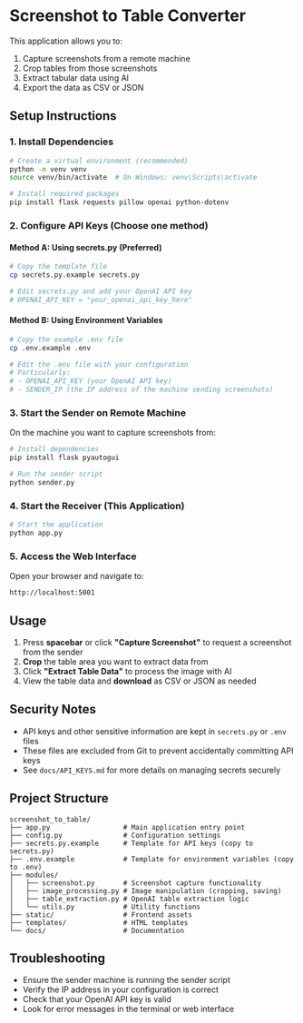 # Screenshot to Table Converter

This application allows you to:
1. Capture screenshots from a remote machine
2. Crop tables from those screenshots
3. Extract tabular data using AI
4. Export the data as CSV or JSON

## Setup Instructions

### 1. Install Dependencies

```bash
# Create a virtual environment (recommended)
python -m venv venv
source venv/bin/activate  # On Windows: venv\Scripts\activate

# Install required packages
pip install flask requests pillow openai python-dotenv
```

### 2. Configure API Keys (Choose one method)

#### Method A: Using secrets.py (Preferred)

```bash
# Copy the template file
cp secrets.py.example secrets.py

# Edit secrets.py and add your OpenAI API key
# OPENAI_API_KEY = "your_openai_api_key_here"
```

#### Method B: Using Environment Variables

```bash
# Copy the example .env file
cp .env.example .env

# Edit the .env file with your configuration
# Particularly:
# - OPENAI_API_KEY (your OpenAI API key)
# - SENDER_IP (the IP address of the machine sending screenshots)
```

### 3. Start the Sender on Remote Machine

On the machine you want to capture screenshots from:

```bash
# Install dependencies
pip install flask pyautogui

# Run the sender script
python sender.py
```

### 4. Start the Receiver (This Application)

```bash
# Start the application
python app.py
```

### 5. Access the Web Interface

Open your browser and navigate to:
```
http://localhost:5001
```

## Usage

1. Press **spacebar** or click **"Capture Screenshot"** to request a screenshot from the sender
2. **Crop** the table area you want to extract data from
3. Click **"Extract Table Data"** to process the image with AI
4. View the table data and **download** as CSV or JSON as needed

## Security Notes

- API keys and other sensitive information are kept in `secrets.py` or `.env` files
- These files are excluded from Git to prevent accidentally committing API keys
- See `docs/API_KEYS.md` for more details on managing secrets securely

## Project Structure

```
screenshot_to_table/
├── app.py                  # Main application entry point
├── config.py               # Configuration settings
├── secrets.py.example      # Template for API keys (copy to secrets.py)
├── .env.example            # Template for environment variables (copy to .env)
├── modules/
│   ├── screenshot.py       # Screenshot capture functionality
│   ├── image_processing.py # Image manipulation (cropping, saving)
│   ├── table_extraction.py # OpenAI table extraction logic
│   └── utils.py            # Utility functions
├── static/                 # Frontend assets
├── templates/              # HTML templates
└── docs/                   # Documentation
```

## Troubleshooting

- Ensure the sender machine is running the sender script
- Verify the IP address in your configuration is correct
- Check that your OpenAI API key is valid
- Look for error messages in the terminal or web interface